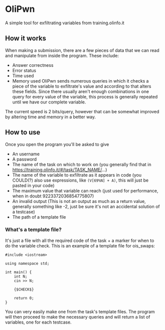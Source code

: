 # OliPwn
A simple tool for exfiltrating variables from training.olinfo.it
## How it works
When making a submission, there are a few pieces of data that we can read and manipulate from inside the program.
These include:
* Answer correctness
* Error status
* Time used
* Memory used
OliPwn sends numerous queries in which it checks a piece of the variable to exfiltrate's value and according to that alters these fields.
Since there usually aren't enough combinations in one query for every value of the variable, this process is generally repeated until we have our complete variable.

The current speed is 2 bits/query, however that can be somewhat improved by altering time and memory in a better way.
## How to use
Once you open the program you'll be asked to give
* An username
* A password
* The name of the task on which to work on (you generally find that in https://training.olinfo.it/#/task/TASK_NAME/...)
* The name of the variable to exfiltrate as it appears in code (you COULD(?) also use expressions, like `(V[69%N] + A)`, this will just be pasted in your code)
* The maximum value that variable can reach (just used for performance, when in doubt 9223372036854775807)
* An invalid output (This is not an output as much as a return value, generally something like -2, just be sure it's not an accidental solution of a testcase)
* The path of a template file
### What's a template file?
It's just a file with all the required code of the task + a marker for when to do the variable check.
This is an example of a template file for ois_swaps:
```
#include <iostream>

using namespace std;

int main() {
    int N;
    cin >> N;
    
    {$CHECK$}
    
    return 0;
}
```
You can very easily make one from the task's template files.
The program will then proceed to make the necessary queries and will return a list of variables, one for each testcase.
